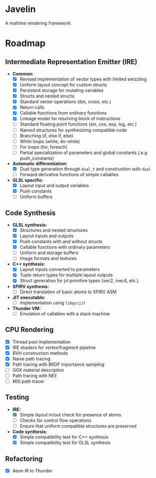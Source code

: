 # Javelin

A realtime rendering framework.

# Roadmap

## Intermediate Representation Emitter (IRE)

- **Common:**
  - [x] Revised implementation of vector types with limited swizzling
  - [x] Uniform layout concept for custom structs
  - [x] Persistent storage for mutating variables
  - [x] Structs and nested structs
  - [x] Standard vector operations (dot, cross, etc.)
  - [x] Return calls
  - [x] Callable functions from ordinary functions
  - [x] Linkage model for resolving block of instructions
  - [ ] Standard floating point functions (sin, cos, exp, log, etc.)
  - [ ] Named structures for synthesizing compatible code
  - [ ] Branching (if, else if, else)
  - [ ] While loops (while, do-while)
  - [ ] For loops (for, foreach)
  - [ ] Partial specialization of parameters and global constants (.e.g push_constants)
- **Automatic differentiation:**
  - [x] Dual type generation through `dual_t` and construction with `dual`
  - [ ] Forward derivative functions of simple callables
- **GLSL specific:**
  - [x] Layout input and output variables
  - [x] Push constants
  - [ ] Uniform buffers

## Code Synthesis

- **GLSL synthesis:**
  - [x] Structures and nested structures
  - [x] Layout inputs and outputs
  - [x] Push constants with and without structs
  - [x] Callable functions with ordinary parameters
  - [ ] Uniform and storage buffers
  - [ ] Image formats and textures
- **C++ synthesis:**
  - [x] Layout inputs converted to parameters
  - [x] Tuple return types for multiple layout outputs
  - [x] Struct generation for jvl primitive types (vec2, ivec4, etc.)
- **SPIRV synthesis:**
  - [ ] Direct translation of basic atoms to SPIRV ASM
- **JIT executable:**
  - [ ] Implementation using `libgccjit`
- **Thunder VM:**
  - [ ] Emulation of callables with a stack machine

## CPU Rendering

- [x] Thread pool implementation
- [x] IRE shaders for vertex/fragment pipeline
- [x] BVH construction methods
- [x] Naive path tracing
- [x] Path tracing with BRDF importance sampling
- [ ] GGX material description
- [ ] Path tracing with NEE
- [ ] MIS path tracer

## Testing

- **IRE:**
  - [x] Simple layout in/out check for presence of atoms
  - [ ] Checks for control flow operations
  - [ ] Ensure that uniform compatible structures are preserved
- **Code synthesis:**
  - [x] Simple compatibility test for C++ synthesis
  - [x] Simple compatibility test for GLSL synthesis

## Refactoring

- [x] Atom IR to Thunder
